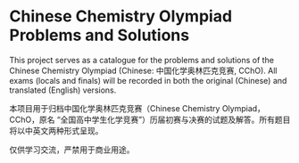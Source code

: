 # Chinese Chemistry Olympiad Problems and Solutions 

This project serves as a catalogue for the problems and solutions of the Chinese Chemistry Olympiad (Chinese: 中国化学奥林匹克竞赛, CChO). All exams (locals and finals) will be recorded in both the original (Chinese) and translated (English) versions.

本项目用于归档中国化学奥林匹克竞赛（Chinese Chemistry Olympiad，CChO，原名 “全国高中学生化学竞赛”）历届初赛与决赛的试题及解答。所有题目将以中英文两种形式呈现。

仅供学习交流，严禁用于商业用途。

